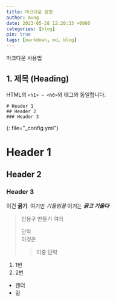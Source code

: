 ```yaml
---
title: 마크다운 문법
author: mung
date: 2023-05-28 12:20:33 +0900
categories: [blog]
pin: true
tags: [markdown, md, blog]
---
```


마크다운 사용법

## **1. 제목 (Heading)**

HTML의 `<h1> ~ <h6>`와 태그와 동일합니다.

```
# Header 1
## Header 2
### Header 3
```

{: file="\_config.yml"}

# Header 1

## Header 2

### Header 3

이건 **굵기**.
여기만 _기울임꼴_
이거는 **_굵고 기울다_**

> 인용구 만들기
> 여러
>
> 단락<br>
> 이것은
>
> > 이중 단락

1. 1번
2. 2번

- 렌더
- 링
